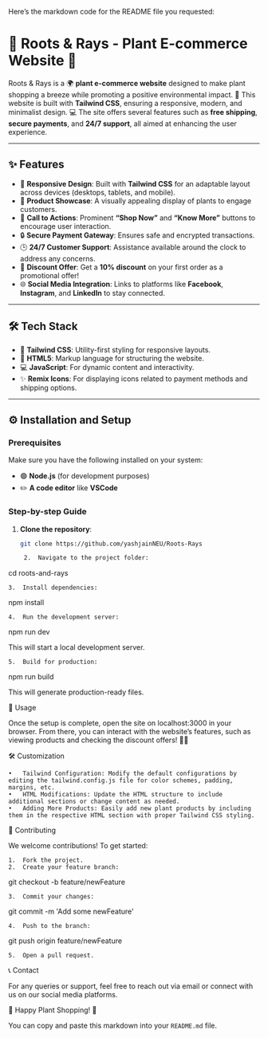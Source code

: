 Here’s the markdown code for the README file you requested:

# 🌱 Roots & Rays - Plant E-commerce Website 🌿

Roots & Rays is a 🌍 **plant e-commerce website** designed to make plant shopping a breeze while promoting a positive environmental impact. 🌿 This website is built with **Tailwind CSS**, ensuring a responsive, modern, and minimalist design. 💻 The site offers several features such as **free shipping**, **secure payments**, and **24/7 support**, all aimed at enhancing the user experience.

---

## ✨ Features

- 📱 **Responsive Design**: Built with **Tailwind CSS** for an adaptable layout across devices (desktops, tablets, and mobile).
- 🌸 **Product Showcase**: A visually appealing display of plants to engage customers.
- 🛒 **Call to Actions**: Prominent **“Shop Now”** and **“Know More”** buttons to encourage user interaction.
- 🔒 **Secure Payment Gateway**: Ensures safe and encrypted transactions.
- 🕒 **24/7 Customer Support**: Assistance available around the clock to address any concerns.
- 🎁 **Discount Offer**: Get a **10% discount** on your first order as a promotional offer!
- 🌐 **Social Media Integration**: Links to platforms like **Facebook**, **Instagram**, and **LinkedIn** to stay connected.

---

## 🛠️ Tech Stack

- 🎨 **Tailwind CSS**: Utility-first styling for responsive layouts.
- 🧱 **HTML5**: Markup language for structuring the website.
- 💻 **JavaScript**: For dynamic content and interactivity.
- ✨ **Remix Icons**: For displaying icons related to payment methods and shipping options.

---

## ⚙️ Installation and Setup

### Prerequisites

Make sure you have the following installed on your system:

- 🟢 **Node.js** (for development purposes)
- ✏️ **A code editor** like **VSCode**

### Step-by-step Guide

1. **Clone the repository**:
   ```bash
   git clone https://github.com/yashjainNEU/Roots-Rays

	2.	Navigate to the project folder:

cd roots-and-rays


	3.	Install dependencies:

npm install


	4.	Run the development server:

npm run dev

This will start a local development server.

	5.	Build for production:

npm run build

This will generate production-ready files.

🚀 Usage

Once the setup is complete, open the site on localhost:3000 in your browser. From there, you can interact with the website’s features, such as viewing products and checking the discount offers! 🌿💸

🛠️ Customization

	•	Tailwind Configuration: Modify the default configurations by editing the tailwind.config.js file for color schemes, padding, margins, etc.
	•	HTML Modifications: Update the HTML structure to include additional sections or change content as needed.
	•	Adding More Products: Easily add new plant products by including them in the respective HTML section with proper Tailwind CSS styling.

🤝 Contributing

We welcome contributions! To get started:

	1.	Fork the project.
	2.	Create your feature branch:

git checkout -b feature/newFeature


	3.	Commit your changes:

git commit -m 'Add some newFeature'


	4.	Push to the branch:

git push origin feature/newFeature


	5.	Open a pull request.

📞 Contact

For any queries or support, feel free to reach out via email or connect with us on our social media platforms.

🌿 Happy Plant Shopping! 🌱

You can copy and paste this markdown into your `README.md` file.
